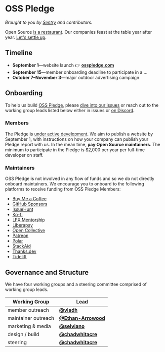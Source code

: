 # OSS Pledge

_Brought to you by [Sentry](https://sentry.io/welcome/) and contributors._

Open Source [is a
restaurant](https://openpath.chadwhitacre.com/2024/open-source-is-a-restaurant/).
Our companies feast at the table year after year. [Let's settle
up](https://osspledge.com/).

## Timeline

- **September 1**—website launch 👉 **[osspledge.com](https://osspledge.com/)**
- **September 15**—member onboarding deadline to participate in a ...
- **October 7–November 3**—major outdoor advertising campaign

## Onboarding

To help us build [OSS Pledge](https://osspledge.com/), please [dive into our
issues](https://github.com/osspledge/osspledge.com/issues) or reach out to the
working group leads listed below either in issues or [on
Discord](https://discord.gg/v8vuSwky).

### Members

The Pledge is [under active
development](https://github.com/osspledge/osspledge.com/issues/4). We aim to
publish a website by September 1, with instructions on how your company can
publish your Pledge report with us. In the mean time, **pay Open Source
maintainers**. The minimum to participate in the Pledge is $2,000 per year per
full-time developer on staff.

### Maintainers

OSS Pledge is not involved in any flow of funds and so we do not directly
onboard maintainers. We encourage you to onboard to the following platforms to
receive funding from OSS Pledge Members:

- [Buy Me a Coffee](https://www.buymeacoffee.com/)
- [GitHub Sponsors](https://github.com/sponsors)
- [IssueHunt](https://issuehunt.io/)
- [Ko-fi](https://ko-fi.com/)
- [LFX Mentorship](https://lfx.linuxfoundation.org/tools/mentorship)
- [Liberapay](https://en.liberapay.com/)
- [Open Collective](https://opencollective.com/)
- [Patreon](https://www.patreon.com/)
- [Polar](https://www.polar.sh/)
- [StackAid](https://www.stackaid.us/)
- [Thanks.dev](https://thanks.dev/)
- [Tidelift](https://tidelift.com/)

## Governance and Structure

We have four working groups and a steering committee comprised of working group leads.

| Working Group       | Lead                                                     |
| ------------------- | -------------------------------------------------------- |
| member outreach     | [**@vladh**](https://github.com/vladh)                   |
| maintainer outreach | [**@Ethan-Arrowood**](https://github.com/Ethan-Arrowood) |
| marketing & media   | [**@selviano**](https://github.com/selviano)             |
| design / build      | [**@chadwhitacre**](https://github.com/chadwhitacre)     |
| steering            | [**@chadwhitacre**](https://github.com/chadwhitacre)     |
